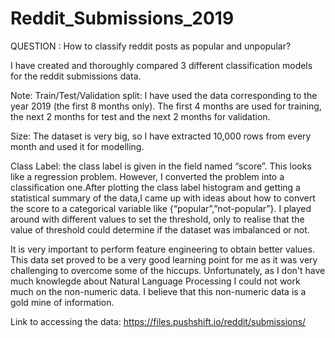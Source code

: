 # Reddit_Submissions_2019
QUESTION : How to classify reddit posts as popular and unpopular?

I have created and thoroughly compared 3 different classification models for the reddit submissions data. 

Note:
Train/Test/Validation split: I have used the data corresponding to the year 2019 (the first 8 months only). 
The first 4 months are used for training, the next 2 months for test and the next 2 months for validation.

Size: The dataset is very big, so I have extracted 10,000 rows from every month and used it for modelling.

Class Label: the class label is given in the field named “score”. This looks like a regression problem.
However, I converted the problem into a classification one.After plotting the class label histogram and getting a statistical summary of the data,I came up with ideas about how to convert the score to a categorical variable like {“popular”,”not-popular”}. I played around with different values to set the threshold, only to realise that the value of threshold could determine if the dataset was imbalanced or not.

It is very important to perform feature engineering to obtain better values. This data set proved to be a very good learning point for me as it was very challenging to overcome some of the hiccups.
Unfortunately, as I don't have much knowlegde about Natural Language Processing I could not work much on the non-numeric data. I believe that this non-numeric data is a gold mine of information.

Link to accessing the data: https://files.pushshift.io/reddit/submissions/

